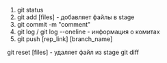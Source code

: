 1. git status
2. git add [files] - добавляет файлы в stage
3. git commit -m "comment" 
4. git log / git log --oneline - информация о комитах
5. git push [rep_link] [branch_name]

git reset [files] - удаляет файл из stage
git diff